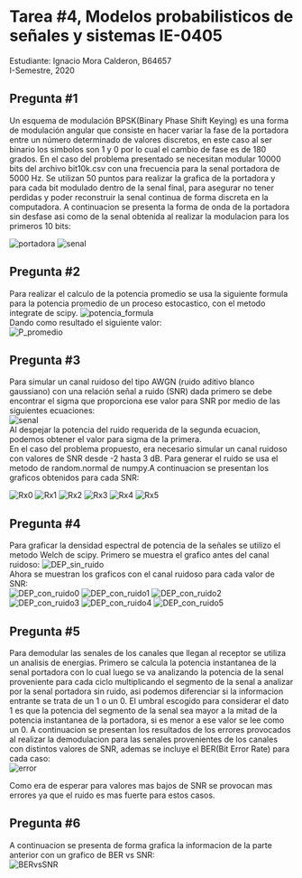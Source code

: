 # Tarea #4, Modelos probabilisticos de señales y sistemas IE-0405

Estudiante: Ignacio Mora Calderon, B64657  
I-Semestre, 2020

## Pregunta #1

Un esquema de modulación BPSK(Binary Phase Shift Keying) es una forma de modulación angular que consiste en hacer variar la fase de la portadora entre un número determinado de valores discretos, en este caso al ser binario los simbolos son 1 y 0 por lo cual el cambio de fase es de 180 grados.
En el caso del problema presentado se necesitan modular 10000 bits del archivo bit10k.csv con una frecuencia para la senal portadora de 5000 Hz. Se utilizan 50 puntos para realizar la grafica de la portadora y para cada bit modulado dentro de la senal final, para asegurar no tener perdidas y poder reconstruir la senal continua de forma discreta en la computadora. A continuacion se presenta la forma de onda de la portadora sin desfase asi como de la senal obtenida al realizar la modulacion para los primeros 10 bits:

![portadora](Graficos/portadora.png)
![senal](Graficos/senal.png)

## Pregunta #2

Para realizar el calculo de la potencia promedio se usa la siguiente formula para la potencia promedio de un proceso estocastico, con el metodo integrate de scipy.
![potencia_formula](Imagenes/potencia_formula.png)  
Dando como resultado el siguiente valor:  
![P_promedio](Imagenes/P_promedio.png) 

## Pregunta #3

Para simular un canal ruidoso del tipo AWGN (ruido aditivo blanco gaussiano) con una relación señal a ruido (SNR) dada primero se debe encontrar el sigma que proporciona ese valor para SNR por medio de las siguientes ecuaciones:  
![senal](Imagenes/formulas.png)  
Al despejar la potencia del ruido requerida de la segunda ecuacion, podemos obtener el valor para sigma de la primera.  
En el caso del problema propuesto, era necesario simular un canal ruidoso con valores de SNR desde -2 hasta 3 dB. Para generar el ruido se usa el metodo de random.normal de numpy.A continuacion se presentan los graficos obtenidos para cada SNR:

![Rx0](Graficos/Rx0.png)
![Rx1](Graficos/Rx1.png)
![Rx2](Graficos/Rx2.png)
![Rx3](Graficos/Rx3.png)
![Rx4](Graficos/Rx4.png)
![Rx5](Graficos/Rx5.png)

## Pregunta #4
Para graficar la densidad espectral de potencia de la señales se utilizo el metodo Welch de scipy. Primero se muestra el grafico antes del canal ruidoso: 
![DEP_sin_ruido](Graficos/DEP_sin_ruido.png)  
Ahora se muestran los graficos con el canal ruidoso para cada valor de SNR:  
![DEP_con_ruido0](Graficos/DEP_con_ruido0.png)
![DEP_con_ruido1](Graficos/DEP_con_ruido1.png)
![DEP_con_ruido2](Graficos/DEP_con_ruido2.png)
![DEP_con_ruido3](Graficos/DEP_con_ruido3.png)
![DEP_con_ruido4](Graficos/DEP_con_ruido4.png)
![DEP_con_ruido5](Graficos/DEP_con_ruido5.png)


## Pregunta #5
Para demodular las senales de los canales que llegan al receptor se utiliza un analisis de energias. Primero se calcula la potencia instantanea de la senal portadora con lo cual luego se va analizando la potencia de la senal proveniente para cada ciclo multiplicando el segmento de la senal a analizar por la senal portadora sin ruido, asi podemos diferenciar si la informacion entrante se trata de un 1 o un 0. El umbral escogido para considerar el dato 1 es que la potencia del segmento de la senal sea mayor a la mitad de la potencia instantanea de la portadora, si es menor a ese valor se lee como un 0. A continuacion se presentan los resultados de los errores provocados al realizar la demodulacion para las senales provenientes de los canales con distintos valores de SNR, ademas se incluye el BER(Bit Error Rate) para cada caso:  
![error](Imagenes/error.png) 

Como era de esperar para valores mas bajos de SNR se provocan mas errores ya que el ruido es mas fuerte para estos casos.

## Pregunta #6

A continuacion se presenta de forma grafica la informacion de la parte anterior con un grafico de BER vs SNR:  
![BERvsSNR](Graficos/BERvsSNR.png) 

